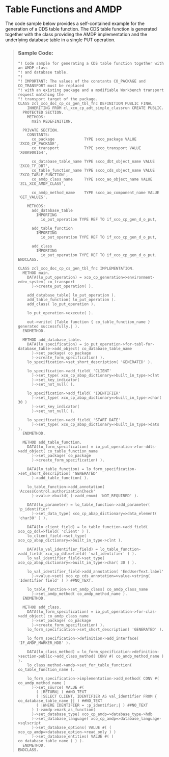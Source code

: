 <!-- loio3f699d90a6114ccfb1a4ec3205646120 -->

# Table Functions and AMDP

The code sample below provides a self-contained example for the generation of a CDS table function. The CDS table function is generated together with the class providing the AMDP implementation and the underlying database table in a single PUT operation.

> ### Sample Code:  
> ```lang-abap
> "! Code sample for generating a CDS table function together with an AMDP class
> "! and database table.
> "!
> "! IMPORTANT: The values of the constants CO_PACKAGE and CO_TRANSPORT must be replaced
> "! with an existing package and a modifiable Workbench transport request matching the
> "! transport target of the package.
> CLASS zcl_xco_doc_cp_cs_gen_tbl_fnc DEFINITION PUBLIC FINAL
>     INHERITING FROM cl_xco_cp_adt_simple_classrun CREATE PUBLIC.
>   PROTECTED SECTION.
>     METHODS:
>       main REDEFINITION.
> 
>   PRIVATE SECTION.
>     CONSTANTS:
>       co_package             TYPE sxco_package VALUE 'ZXCO_CP_PACKAGE',
>       co_transport           TYPE sxco_transport VALUE 'X08K900164',
> 
>       co_database_table_name TYPE sxco_dbt_object_name VALUE 'ZXCO_TF_DBT',
>       co_table_function_name TYPE sxco_cds_object_name VALUE 'ZXCO_TABLE_FUNCTION',
>       co_amdp_class_name     TYPE sxco_ao_object_name VALUE 'ZCL_XCO_AMDP_CLASS',
> 
>       co_amdp_method_name    TYPE sxco_ao_component_name VALUE 'GET_VALUES'.
> 
>     METHODS:
>       add_database_table
>         IMPORTING
>           io_put_operation TYPE REF TO if_xco_cp_gen_d_o_put,
> 
>       add_table_function
>         IMPORTING
>           io_put_operation TYPE REF TO if_xco_cp_gen_d_o_put,
> 
>       add_class
>         IMPORTING
>           io_put_operation TYPE REF TO if_xco_cp_gen_d_o_put.
> ENDCLASS.
> 
> CLASS zcl_xco_doc_cp_cs_gen_tbl_fnc IMPLEMENTATION.
>   METHOD main.
>     DATA(lo_put_operation) = xco_cp_generation=>environment->dev_system( co_transport
>       )->create_put_operation( ).
> 
>     add_database_table( lo_put_operation ).
>     add_table_function( lo_put_operation ).
>     add_class( lo_put_operation ).
> 
>     lo_put_operation->execute( ).
> 
>     out->write( |Table function { co_table_function_name } generated successfully.| ).
>   ENDMETHOD.
> 
>   METHOD add_database_table.
>     DATA(lo_specification) = io_put_operation->for-tabl-for-database_table->add_object( co_database_table_name
>       )->set_package( co_package
>       )->create_form_specification( ).
>     lo_specification->set_short_description( 'GENERATED' ).
> 
>     lo_specification->add_field( 'CLIENT'
>       )->set_type( xco_cp_abap_dictionary=>built_in_type->clnt
>       )->set_key_indicator(
>       )->set_not_null( ).
> 
>     lo_specification->add_field( 'IDENTIFIER'
>       )->set_type( xco_cp_abap_dictionary=>built_in_type->char( 30 )
>       )->set_key_indicator(
>       )->set_not_null( ).
> 
>     lo_specification->add_field( 'START_DATE'
>       )->set_type( xco_cp_abap_dictionary=>built_in_type->dats ).
>   ENDMETHOD.
> 
>   METHOD add_table_function.
>     DATA(lo_form_specification) = io_put_operation->for-ddls->add_object( co_table_function_name
>       )->set_package( co_package
>       )->create_form_specification( ).
> 
>     DATA(lo_table_function) = lo_form_specification->set_short_description( 'GENERATED'
>       )->add_table_function( ).
> 
>     lo_table_function->add_annotation( 'AccessControl.authorizationCheck'
>       )->value->build( )->add_enum( 'NOT_REQUIRED' ).
> 
>     DATA(lo_parameter) = lo_table_function->add_parameter( 'p_identifier'
>       )->set_data_type( xco_cp_abap_dictionary=>data_element( 'char30' ) ).
> 
>     DATA(lo_client_field) = lo_table_function->add_field( xco_cp_ddl=>field( 'client' ) ).
>     lo_client_field->set_type( xco_cp_abap_dictionary=>built_in_type->clnt ).
> 
>     DATA(lo_val_identifier_field) = lo_table_function->add_field( xco_cp_ddl=>field( 'val_identifier' ) ).
>     lo_val_identifier_field->set_type( xco_cp_abap_dictionary=>built_in_type->char( 30 ) ).
> 
>     lo_val_identifier_field->add_annotation( 'EndUserText.label'
>       )->value->set( xco_cp_cds_annotation=>value->string( 'Identifier field' ) ) ##NO_TEXT.
> 
>     lo_table_function->set_amdp_class( co_amdp_class_name
>       )->set_amdp_method( co_amdp_method_name ).
>   ENDMETHOD.
> 
>   METHOD add_class.
>     DATA(lo_form_specification) = io_put_operation->for-clas->add_object( co_amdp_class_name
>       )->set_package( co_package
>       )->create_form_specification( ).
>     lo_form_specification->set_short_description( 'GENERATED' ).
> 
>     lo_form_specification->definition->add_interface( 'IF_AMDP_MARKER_HDB' ).
> 
>     DATA(lo_class_method) = lo_form_specification->definition->section-public->add_class_method( CONV #( co_amdp_method_name ) ).
>     lo_class_method->amdp->set_for_table_function( co_table_function_name ).
> 
>     lo_form_specification->implementation->add_method( CONV #( co_amdp_method_name )
>       )->set_source( VALUE #(
>         ( |RETURN| ) ##NO_TEXT
>         ( |SELECT CLIENT, IDENTIFIER AS val_identifier FROM { co_database_table_name }| ) ##NO_TEXT
>         ( |WHERE IDENTIFIER = :p_identifier;| ) ##NO_TEXT
>       ) )->amdp->mark_as_function(
>       )->set_database_type( xco_cp_amdp=>database_type->hdb
>       )->set_database_language( xco_cp_amdp=>database_language->sqlscript
>       )->set_database_options( VALUE #( ( xco_cp_amdp=>database_option->read_only ) )
>       )->set_database_entities( VALUE #( ( co_database_table_name ) ) ).
>   ENDMETHOD.
> ENDCLASS.
> ```

